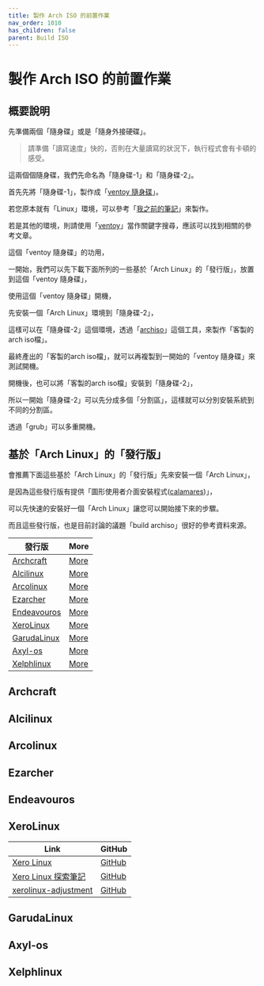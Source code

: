 ```yaml
---
title: 製作 Arch ISO 的前置作業
nav_order: 1010
has_children: false
parent: Build ISO
---
```



# 製作 Arch ISO 的前置作業


## 概要說明


先準備兩個「隨身碟」或是「隨身外接硬碟」。

> 請準備「讀寫速度」快的，否則在大量讀寫的狀況下，執行程式會有卡頓的感受。

這兩個個隨身碟，我們先命名為「隨身碟-1」和「隨身碟-2」。

首先先將「隨身碟-1」，製作成「[ventoy 隨身碟](https://www.ventoy.net/en/index.html)」。

若您原本就有「Linux」環境，可以參考「[我之前的筆記](https://samwhelp.github.io/note-about-archlinux/read/start/download/boot_iso_by_ventoy.html)」來製作。

若是其他的環境，則請使用「[ventoy](https://www.google.com/search?q=ventoy)」當作關鍵字搜尋，應該可以找到相關的參考文章。

這個「ventoy 隨身碟」的功用，

一開始，我們可以先下載下面所列的一些基於「Arch Linux」的「發行版」，放置到這個「ventoy 隨身碟」，

使用這個「ventoy 隨身碟」開機，

先安裝一個「Arch Linux」環境到「隨身碟-2」，

這樣可以在「隨身碟-2」這個環境，透過「[archiso](https://wiki.archlinux.org/title/archiso)」這個工具，來製作「客製的arch iso檔」。

最終產出的「客製的arch iso檔」，就可以再複製到一開始的「ventoy 隨身碟」來測試開機。

開機後，也可以將「客製的arch iso檔」安裝到「隨身碟-2」，

所以一開始「隨身碟-2」可以先分成多個「分割區」，這樣就可以分別安裝系統到不同的分割區。

透過「grub」可以多重開機。



## 基於「Arch Linux」的「發行版」

會推薦下面這些基於「Arch Linux」的「發行版」先來安裝一個「Arch Linux」，

是因為這些發行版有提供「圖形使用者介面安裝程式([calamares](https://calamares.io/))」，

可以先快速的安裝好一個「Arch Linux」讓您可以開始接下來的步驟。

而且這些發行版，也是目前討論的議題「build archiso」很好的參考資料來源。

| 發行版 | More |
| --- | --- |
| [Archcraft](https://archcraft.io/) | [More](#archcraft) |
| [Alcilinux](https://alci.online/github/) | [More](#alcilinux) |
| [Arcolinux](https://arcolinux.com/) | [More](#arcolinux) |
| [Ezarcher](https://osdn.net/projects/ezarch/releases/) | [More](#ezarcher) |
| [Endeavouros](https://endeavouros.com/) | [More](#endeavouros) |
| [XeroLinux](https://xerolinux.xyz/) | [More](#xerolinux) |
| [GarudaLinux](https://garudalinux.org/) | [More](#garudalinux) |
| [Axyl-os](https://axyl-os.github.io/) | [More](#axyl-os) |
| [Xelphlinux](https://xelphlinux.com/) | [More](#xelphlinux) |



## Archcraft


## Alcilinux


## Arcolinux


## Ezarcher


## Endeavouros


## XeroLinux

| Link | GitHub |
| --- | --- |
| [Xero Linux](https://xerolinux.xyz/) | [GitHub](https://github.com/XeroLinux) |
| [Xero Linux 探索筆記](https://samwhelp.github.io/note-about-xerolinux/) | [GitHub](https://github.com/samwhelp/note-about-xerolinux) |
| [xerolinux-adjustment](https://samwhelp.github.io/xerolinux-adjustment/) | [GitHub](https://github.com/samwhelp/xerolinux-adjustment) |


## GarudaLinux


## Axyl-os


## Xelphlinux



